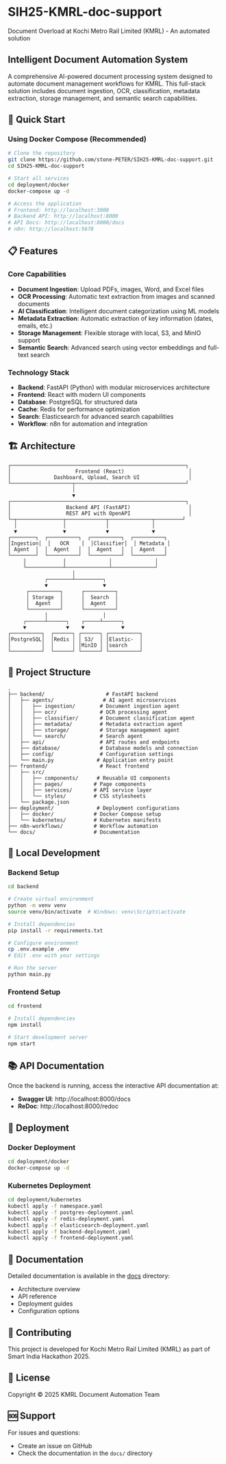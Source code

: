 # SIH25-KMRL-doc-support
Document Overload at Kochi Metro Rail Limited (KMRL) - An automated solution

## Intelligent Document Automation System

A comprehensive AI-powered document processing system designed to automate document management workflows for KMRL. This full-stack solution includes document ingestion, OCR, classification, metadata extraction, storage management, and semantic search capabilities.

## 🚀 Quick Start

### Using Docker Compose (Recommended)

```bash
# Clone the repository
git clone https://github.com/stone-PETER/SIH25-KMRL-doc-support.git
cd SIH25-KMRL-doc-support

# Start all services
cd deployment/docker
docker-compose up -d

# Access the application
# Frontend: http://localhost:3000
# Backend API: http://localhost:8000
# API Docs: http://localhost:8000/docs
# n8n: http://localhost:5678
```

## 📋 Features

### Core Capabilities
- **Document Ingestion**: Upload PDFs, images, Word, and Excel files
- **OCR Processing**: Automatic text extraction from images and scanned documents
- **AI Classification**: Intelligent document categorization using ML models
- **Metadata Extraction**: Automatic extraction of key information (dates, emails, etc.)
- **Storage Management**: Flexible storage with local, S3, and MinIO support
- **Semantic Search**: Advanced search using vector embeddings and full-text search

### Technology Stack
- **Backend**: FastAPI (Python) with modular microservices architecture
- **Frontend**: React with modern UI components
- **Database**: PostgreSQL for structured data
- **Cache**: Redis for performance optimization
- **Search**: Elasticsearch for advanced search capabilities
- **Workflow**: n8n for automation and integration

## 🏗️ Architecture

```
┌─────────────────────────────────────────────────────────┐
│                     Frontend (React)                     │
│              Dashboard, Upload, Search UI                │
└────────────────────┬────────────────────────────────────┘
                     │
                     ▼
┌─────────────────────────────────────────────────────────┐
│                  Backend API (FastAPI)                   │
│                  REST API with OpenAPI                   │
└─┬───────────────┬─────────────┬──────────────┬─────────┘
  │               │             │              │
  ▼               ▼             ▼              ▼
┌────────┐  ┌──────────┐  ┌──────────┐  ┌──────────┐
│Ingestion│  │   OCR    │  │Classifier│  │ Metadata │
│ Agent  │  │  Agent   │  │  Agent   │  │  Agent   │
└────────┘  └──────────┘  └──────────┘  └──────────┘
     │            │              │              │
     └────────────┴──────────────┴──────────────┘
                     │
            ┌────────┴─────────┐
            ▼                  ▼
      ┌──────────┐      ┌──────────┐
      │ Storage  │      │  Search  │
      │  Agent   │      │  Agent   │
      └──────────┘      └──────────┘
            │                  │
     ┌──────┴──────┐    ┌─────┴──────┐
     ▼             ▼    ▼            ▼
┌──────────┐  ┌──────┐ ┌──────┐ ┌──────────┐
│PostgreSQL│  │Redis │ │ S3/  │ │Elastic-  │
│          │  │      │ │MinIO │ │search    │
└──────────┘  └──────┘ └──────┘ └──────────┘
```

## 📁 Project Structure

```
.
├── backend/                    # FastAPI backend
│   ├── agents/                # AI agent microservices
│   │   ├── ingestion/        # Document ingestion agent
│   │   ├── ocr/              # OCR processing agent
│   │   ├── classifier/       # Document classification agent
│   │   ├── metadata/         # Metadata extraction agent
│   │   ├── storage/          # Storage management agent
│   │   └── search/           # Search agent
│   ├── api/                  # API routes and endpoints
│   ├── database/             # Database models and connection
│   ├── config/               # Configuration settings
│   └── main.py              # Application entry point
├── frontend/                 # React frontend
│   ├── src/
│   │   ├── components/      # Reusable UI components
│   │   ├── pages/          # Page components
│   │   ├── services/       # API service layer
│   │   └── styles/         # CSS stylesheets
│   └── package.json
├── deployment/              # Deployment configurations
│   ├── docker/             # Docker Compose setup
│   └── kubernetes/         # Kubernetes manifests
├── n8n-workflows/          # Workflow automation
└── docs/                   # Documentation

```

## 🔧 Local Development

### Backend Setup

```bash
cd backend

# Create virtual environment
python -m venv venv
source venv/bin/activate  # Windows: venv\Scripts\activate

# Install dependencies
pip install -r requirements.txt

# Configure environment
cp .env.example .env
# Edit .env with your settings

# Run the server
python main.py
```

### Frontend Setup

```bash
cd frontend

# Install dependencies
npm install

# Start development server
npm start
```

## 📚 API Documentation

Once the backend is running, access the interactive API documentation at:
- **Swagger UI**: http://localhost:8000/docs
- **ReDoc**: http://localhost:8000/redoc

## 🚢 Deployment

### Docker Deployment
```bash
cd deployment/docker
docker-compose up -d
```

### Kubernetes Deployment
```bash
cd deployment/kubernetes
kubectl apply -f namespace.yaml
kubectl apply -f postgres-deployment.yaml
kubectl apply -f redis-deployment.yaml
kubectl apply -f elasticsearch-deployment.yaml
kubectl apply -f backend-deployment.yaml
kubectl apply -f frontend-deployment.yaml
```

## 📖 Documentation

Detailed documentation is available in the [docs](./docs) directory:
- Architecture overview
- API reference
- Deployment guides
- Configuration options

## 🤝 Contributing

This project is developed for Kochi Metro Rail Limited (KMRL) as part of Smart India Hackathon 2025.

## 📝 License

Copyright © 2025 KMRL Document Automation Team

## 🆘 Support

For issues and questions:
- Create an issue on GitHub
- Check the documentation in the `docs/` directory
